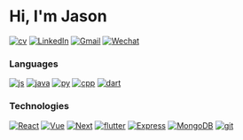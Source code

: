 <!-- PROJECT SHIELDS -->
<!--
*** I'm using markdown "reference style" links for readability.
*** Reference links are enclosed in brackets [ ] instead of parentheses ( ).
*** See the bottom of this document for the declaration of the reference variables
*** for contributors-url, forks-url, etc. This is an optional, concise syntax you may use.
*** https://www.markdownguide.org/basic-syntax/#reference-style-links
-->
# Hi, I'm Jason
[![cv][CV]](https://jsl1114.github.io/assets/files/cv_chinese.pdf)
[![LinkedIn][linkedin-shield]][linkedin-url]
[![Gmail][gmail-shield]][gmail-url]
[![Wechat][wechat-shield]][wechat-url]

### Languages
[![js][JavaScript]](https://www.javascript.com/)
[![java][Java]](https://java.com)
[![py][Python]](https://python.org)
[![cpp][C++]](https://cplusplus.com/)
[![dart][Dart]](https://dart.dev/)

### Technologies
[![React][React.js]][React-url]
[![Vue][Vue.js]][Vue-url]
[![Next][Next.js]][Next-url]
[![flutter][Flutter]](https://flutter.dev/)
[![Express][Express.js]][Express-url]
[![MongoDB][MongoDB]](https://www.mongodb.com/)
[![git][Git]](https://git-scm.com/)



<!-- MARKDOWN LINKS & IMAGES -->
<!-- https://www.markdownguide.org/basic-syntax/#reference-style-links -->
[Flutter]: https://img.shields.io/badge/flutter-02569B?style=for-the-badge&logo=flutter
[Dart]: https://img.shields.io/badge/Dart-0175C2?style=for-the-badge&logo=dart
[CV]: https://img.shields.io/badge/CV(Chinese)-013243?style=for-the-badge&logo=files&logoColor=white
[Git]: https://img.shields.io/badge/Git-F05032?style=for-the-badge&logo=git&logoColor=white
[MongoDB]: https://img.shields.io/badge/MongoDB-47A248?style=for-the-badge&logo=mongodb&logoColor=white
[Express.js]: https://img.shields.io/badge/Express-000000?style=for-the-badge&logo=express&logoColor=white
[Express-url]: https://expressjs.com/
[wechat-shield]: https://img.shields.io/badge/-WECHAT-07C160?style=for-the-badge&logo=wechat&logoColor=white
[wechat-url]: <mailto:ljs11141118@gmail.com?subject=Wechat Request&body=Please send this email as is to get a automated response containing my WeChat info.>

[gmail-shield]: https://img.shields.io/badge/-GMAIL-D14836?style=for-the-badge&logo=gmail&logoColor=white
[gmail-url]: mailto:ljs11141118@gmail.com
[contributors-shield]: https://img.shields.io/github/contributors/github_username/repo_name.svg?style=for-the-badge
[contributors-url]: https://github.com/github_username/repo_name/graphs/contributors
[forks-shield]: https://img.shields.io/github/forks/github_username/repo_name.svg?style=for-the-badge
[forks-url]: https://github.com/github_username/repo_name/network/members
[stars-shield]: https://img.shields.io/github/stars/github_username/repo_name.svg?style=for-the-badge
[stars-url]: https://github.com/github_username/repo_name/stargazers
[issues-shield]: https://img.shields.io/github/issues/github_username/repo_name.svg?style=for-the-badge
[issues-url]: https://github.com/github_username/repo_name/issues
[license-shield]: https://img.shields.io/github/license/github_username/repo_name.svg?style=for-the-badge
[license-url]: https://github.com/github_username/repo_name/blob/master/LICENSE.txt
[linkedin-shield]: https://img.shields.io/badge/-LinkedIn-black.svg?style=for-the-badge&logo=linkedin&colorB=555
[linkedin-url]: https://www.linkedin.com/in/jinsen-liu-63a778216/
[product-screenshot]: images/screenshot.png
[Next.js]: https://img.shields.io/badge/next.js-000000?style=for-the-badge&logo=nextdotjs&logoColor=white
[Next-url]: https://nextjs.org/
[React.js]: https://img.shields.io/badge/React.js-20232A?style=for-the-badge&logo=react&logoColor=61DAFB
[React-url]: https://reactjs.org/
[Vue.js]: https://img.shields.io/badge/Vue.js-35495E?style=for-the-badge&logo=vuedotjs&logoColor=4FC08D
[Vue-url]: https://vuejs.org/
[Angular.io]: https://img.shields.io/badge/Angular-DD0031?style=for-the-badge&logo=angular&logoColor=white
[Angular-url]: https://angular.io/
[Svelte.dev]: https://img.shields.io/badge/Svelte-4A4A55?style=for-the-badge&logo=svelte&logoColor=FF3E00
[Svelte-url]: https://svelte.dev/
[Laravel.com]: https://img.shields.io/badge/Laravel-FF2D20?style=for-the-badge&logo=laravel&logoColor=white
[Laravel-url]: https://laravel.com
[Bootstrap.com]: https://img.shields.io/badge/Bootstrap-563D7C?style=for-the-badge&logo=bootstrap&logoColor=white
[Bootstrap-url]: https://getbootstrap.com
[JQuery.com]: https://img.shields.io/badge/jQuery-0769AD?style=for-the-badge&logo=jquery&logoColor=white
[JQuery-url]: https://jquery.com 
[JavaScript]: https://img.shields.io/badge/JavaScript-black?style=for-the-badge&logo=javascript
[Python]: https://img.shields.io/badge/Python-3776AB?style=for-the-badge&logo=python&logoColor=white
[Java]: https://img.shields.io/badge/Java-ff0000?style=for-the-badge
[C++]: https://img.shields.io/badge/C++-00599C?style=for-the-badge&logo=cplusplus&logoColor=white